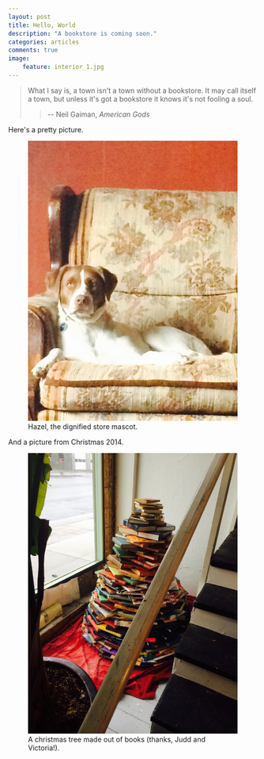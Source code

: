 ```yaml
---
layout: post
title: Hello, World
description: "A bookstore is coming soon."
categories: articles
comments: true
image:
    feature: interior_1.jpg
---
```


> What I say is, a town isn't a town without a bookstore. It may call itself a town, but unless it's got a bookstore it knows it's not fooling a soul.
>
>> -- Neil Gaiman, _American Gods_

Here's a pretty picture.

<figure>
        <img src="/images/hazel_dignified.jpg">
        <figcaption>Hazel, the dignified store mascot.</figcaption>
</figure> 

And a picture from Christmas 2014.

<figure>
        <img src="/images/book_xmas_tree.jpg">
        <figcaption>A christmas tree made out of books (thanks, Judd and Victoria!).</figcaption>
</figure>
